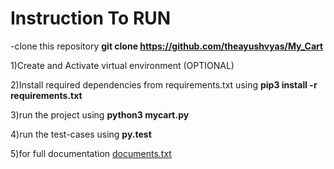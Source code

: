 # Instruction To RUN

-clone this repository **git clone https://github.com/theayushvyas/My_Cart** 

1)Create and Activate virtual environment (OPTIONAL)

2)Install required dependencies from  requirements.txt using **pip3 install -r requirements.txt**

3)run the project using **python3 mycart.py**

4)run the test-cases using **py.test**

5)for full documentation [documents.txt](https://github.com/theayushvyas/My_Cart/blob/main/Documentation.txt)
